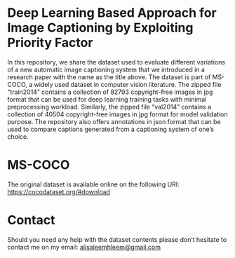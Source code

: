 #  Deep Learning Based Approach for Image Captioning by Exploiting Priority Factor
In this repository, we share the dataset used to evaluate different variations of a new automatic image captioning system that we introduced in a research paper with the name as the title above. The dataset is part of MS-COCO, a widely used dataset in computer vision literature. The zipped file “train2014” contains a collection of 82793 copyright-free images in jpg format that can be used for deep learning training tasks with minimal preprocessing workload. Similarly, the zipped file “val2014” contains a collection of 40504 copyright-free images in jpg format for model validation purpose. The repository also offers annotations in json format that can be used to compare captions generated from a captioning system of one’s choice. 

# MS-COCO
The original dataset is available online on the following URI: https://cocodataset.org/#download

# Contact
Should you need any help with the dataset contents please don’t hesitate to contact me on my email: 
alisaleemhleem@gmail.com

